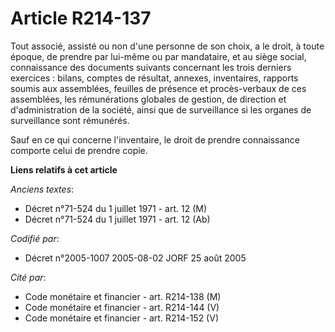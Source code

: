 # Article R214-137

Tout associé, assisté ou non d'une personne de son choix, a le droit, à toute époque, de prendre par lui-même ou par
mandataire, et au siège social, connaissance des documents suivants concernant les trois derniers exercices : bilans, comptes
de résultat, annexes, inventaires, rapports soumis aux assemblées, feuilles de présence et procès-verbaux de ces assemblées,
les rémunérations globales de gestion, de direction et d'administration de la société, ainsi que de surveillance si les
organes de surveillance sont rémunérés.

Sauf en ce qui concerne l'inventaire, le droit de prendre connaissance comporte celui de prendre copie.

**Liens relatifs à cet article**

_Anciens textes_:

  - Décret n°71-524 du 1 juillet 1971 - art. 12 (M)
  - Décret n°71-524 du 1 juillet 1971 - art. 12 (Ab)

_Codifié par_:

  - Décret n°2005-1007 2005-08-02 JORF 25 août 2005

_Cité par_:

  - Code monétaire et financier - art. R214-138 (M)
  - Code monétaire et financier - art. R214-144 (V)
  - Code monétaire et financier - art. R214-152 (V)
